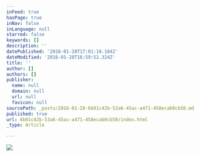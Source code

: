 ```yaml
---
inFeed: true
hasPage: true
inNav: false
inLanguage: null
starred: false
keywords: []
description: ''
datePublished: '2016-01-28T17:01:18.184Z'
dateModified: '2016-01-28T16:59:52.324Z'
title: ''
author: []
authors: []
publisher:
  name: null
  domain: null
  url: null
  favicon: null
sourcePath: _posts/2016-01-28-6b01c42b-53a6-45ac-a471-458ecab0cb50.md
published: true
url: 6b01c42b-53a6-45ac-a471-458ecab0cb50/index.html
_type: Article

---
```

![](https://the-grid-user-content.s3-us-west-2.amazonaws.com/214f8f1f-ae6b-4c76-96e7-eee887d8a5b4.jpg)